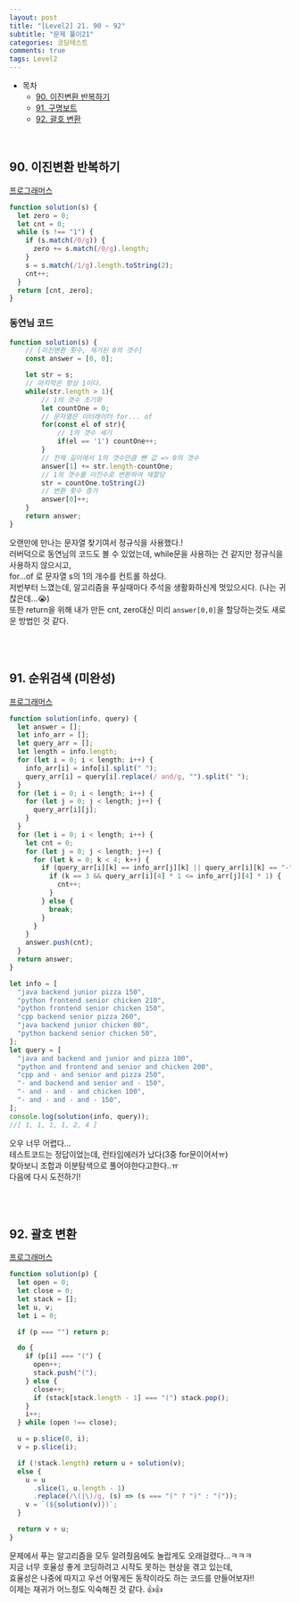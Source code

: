```yaml
---
layout: post
title: "[Level2] 21. 90 ~ 92"
subtitle: "문제 풀이21"
categories: 코딩테스트
comments: true
tags: Level2
---
```


- 목차
  - [90. 이진변환 반복하기](#)
  - [91. 구명보트](#)
  - [92. 괄호 변환](#)

<br>

## 90. 이진변환 반복하기

[프로그래머스](https://programmers.co.kr/learn/courses/30/lessons/70129) <br>


```js
function solution(s) {
  let zero = 0;
  let cnt = 0;
  while (s !== "1") {
    if (s.match(/0/g)) {
      zero += s.match(/0/g).length;
    }
    s = s.match(/1/g).length.toString(2);
    cnt++;
  }
  return [cnt, zero];
}
```

### 동연님 코드

```js
function solution(s) {
    // [이진변환 횟수, 제거된 0의 갯수]
    const answer = [0, 0];

    let str = s;
    // 마지막은 항상 1이다.
    while(str.length > 1){
        // 1의 갯수 초기화
        let countOne = 0;
        // 문자열은 이터레이터 for... of
        for(const el of str){
            // 1의 갯수 세기
            if(el == '1') countOne++;
        }
        // 전체 길이에서 1의 갯수만큼 뺀 값 => 0의 갯수
        answer[1] += str.length-countOne;
        // 1의 갯수를 이진수로 변환하여 재할당
        str = countOne.toString(2)
        // 변환 횟수 증가
        answer[0]++;
    }
    return answer;
}
```

오랜만에 만나는 문자열 찾기여서 정규식을 사용했다.!<br>
러버덕으로 동연님의 코드도 볼 수 있었는데, while문을 사용하는 건 같지만 정규식을 사용하지 않으시고,<br>
for...of 로 문자열 s의 1의 개수를 컨트롤 하셨다.<br>
저번부터 느꼈는데, 알고리즘을 푸실때마다 주석을 생활화하신게 멋있으시다. (나는 귀찮은데...😭)<br>
또한 return을 위해 내가 만든 cnt, zero대신 미리 `answer[0,0]`을 할당하는것도 새로운 방법인 것 같다.<br>

<br><br>


## 91. 순위검색 (미완성)

[프로그래머스](https://programmers.co.kr/learn/courses/30/lessons/72412) <br>


```js
function solution(info, query) {
  let answer = [];
  let info_arr = [];
  let query_arr = [];
  let length = info.length;
  for (let i = 0; i < length; i++) {
    info_arr[i] = info[i].split(" ");
    query_arr[i] = query[i].replace(/ and/g, "").split(" ");
  }
  for (let i = 0; i < length; i++) {
    for (let j = 0; j < length; j++) {
      query_arr[i][j];
    }
  }
  for (let i = 0; i < length; i++) {
    let cnt = 0;
    for (let j = 0; j < length; j++) {
      for (let k = 0; k < 4; k++) {
        if (query_arr[i][k] == info_arr[j][k] || query_arr[i][k] == "-") {
          if (k == 3 && query_arr[i][4] * 1 <= info_arr[j][4] * 1) {
            cnt++;
          }
        } else {
          break;
        }
      }
    }
    answer.push(cnt);
  }
  return answer;
}

let info = [
  "java backend junior pizza 150",
  "python frontend senior chicken 210",
  "python frontend senior chicken 150",
  "cpp backend senior pizza 260",
  "java backend junior chicken 80",
  "python backend senior chicken 50",
];
let query = [
  "java and backend and junior and pizza 100",
  "python and frontend and senior and chicken 200",
  "cpp and - and senior and pizza 250",
  "- and backend and senior and - 150",
  "- and - and - and chicken 100",
  "- and - and - and - 150",
];
console.log(solution(info, query));
//[ 1, 1, 1, 1, 2, 4 ]

```

오우 너무 어렵다...<br>
테스트코드는 정답이었는데, 런타임에러가 났다(3중 for문이어서ㅠ)<br>
찾아보니 조합과 이분탐색으로 풀어야한다고한다..ㅠ<br>
다음에 다시 도전하기!<br>

<br><br>


## 92. 괄호 변환
[프로그래머스](https://programmers.co.kr/learn/courses/30/lessons/60058) <br>

```js
function solution(p) {
  let open = 0;
  let close = 0;
  let stack = [];
  let u, v;
  let i = 0;

  if (p === "") return p;

  do {
    if (p[i] === "(") {
      open++;
      stack.push("(");
    } else {
      close++;
      if (stack[stack.length - 1] === "(") stack.pop();
    }
    i++;
  } while (open !== close);

  u = p.slice(0, i);
  v = p.slice(i);

  if (!stack.length) return u + solution(v);
  else {
    u = u
      .slice(1, u.length - 1)
      .replace(/\(|\)/g, (s) => (s === "(" ? ")" : "("));
    v = `(${solution(v)})`;
  }

  return v + u;
}

```

문제에서 푸는 알고리즘을 모두 알려줬음에도 놀랍게도 오래걸렸다...ㅋㅋㅋ<br>
지금 너무 호율성 좋게 코딩하려고 시작도 못하는 현상을 겪고 있는데,<br>
효율성은 나중에 따지고 우선 어떻게든 동작이라도 하는 코드를 만들어보자!!<br>
이제는 재귀가 어느정도 익숙해진 것 같다. 👍👍

